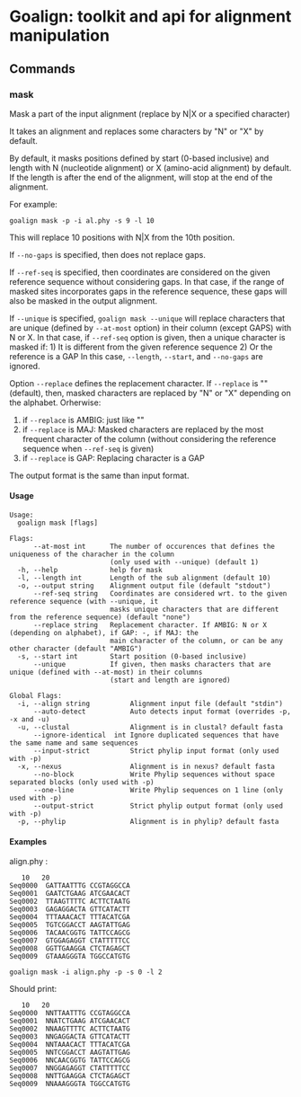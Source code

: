 # Goalign: toolkit and api for alignment manipulation

## Commands

### mask
Mask a part of the input alignment (replace by N|X or a specified character)

It takes an alignment and replaces some characters by "N" or "X" by default.

By default, it masks positions defined by start (0-based inclusive)
and length with N (nucleotide alignment) or X (amino-acid alignment) by default.
If the length is after the end of the alignment, will stop at the 
end of the alignment.

For example:
```
goalign mask -p -i al.phy -s 9 -l 10
```

This will replace 10 positions with N|X from the 10th position.

If `--no-gaps` is specified, then does not replace gaps.

If `--ref-seq` is specified, then coordinates are considered on the given reference sequence
without considering gaps. In that case, if the range of masked sites incorporates gaps in
the reference sequence, these gaps will also be masked in the output alignment.

If `--unique` is specified, `goalign mask --unique` will replace characters that
are unique (defined by `--at-most` option) in their column (except GAPS) with N or X. 
In that case, if `--ref-seq` option is given, then a unique character is masked if:
    1) It is different from the given reference sequence
    2) Or the reference is a GAP
In this case, `--length`, `--start`, and `--no-gaps` are ignored.

Option `--replace` defines the replacement character. If `--replace` is "" (default), then, 
masked characters are replaced by "N" or "X" depending on the alphabet. 
Orherwise:
  1) if `--replace` is AMBIG: just like ""
  2) if `--replace` is MAJ: Masked characters are replaced by the most frequent character of the column 
     (without considering the reference sequence when `--ref-seq` is given)
  3) if `--replace` is GAP: Replacing character is a GAP

The output format is the same than input format.

#### Usage
```
Usage:
  goalign mask [flags]

Flags:
      --at-most int      The number of occurences that defines the uniqueness of the characher in the column 
                         (only used with --unique) (default 1)
  -h, --help             help for mask
  -l, --length int       Length of the sub alignment (default 10)
  -o, --output string    Alignment output file (default "stdout")
      --ref-seq string   Coordinates are considered wrt. to the given reference sequence (with --unique, it 
                         masks unique characters that are different from the reference sequence) (default "none")
      --replace string   Replacement character. If AMBIG: N or X (depending on alphabet), if GAP: -, if MAJ: the 
                         main character of the column, or can be any other character (default "AMBIG")
  -s, --start int        Start position (0-based inclusive)
      --unique           If given, then masks characters that are unique (defined with --at-most) in their columns 
                         (start and length are ignored)

Global Flags:
  -i, --align string          Alignment input file (default "stdin")
      --auto-detect           Auto detects input format (overrides -p, -x and -u)
  -u, --clustal               Alignment is in clustal? default fasta
      --ignore-identical  int Ignore duplicated sequences that have the same name and same sequences
      --input-strict          Strict phylip input format (only used with -p)
  -x, --nexus                 Alignment is in nexus? default fasta
      --no-block              Write Phylip sequences without space separated blocks (only used with -p)
      --one-line              Write Phylip sequences on 1 line (only used with -p)
      --output-strict         Strict phylip output format (only used with -p)
  -p, --phylip                Alignment is in phylip? default fasta
```

#### Examples

align.phy :
```
   10   20
Seq0000  GATTAATTTG CCGTAGGCCA
Seq0001  GAATCTGAAG ATCGAACACT
Seq0002  TTAAGTTTTC ACTTCTAATG
Seq0003  GAGAGGACTA GTTCATACTT
Seq0004  TTTAAACACT TTTACATCGA
Seq0005  TGTCGGACCT AAGTATTGAG
Seq0006  TACAACGGTG TATTCCAGCG
Seq0007  GTGGAGAGGT CTATTTTTCC
Seq0008  GGTTGAAGGA CTCTAGAGCT
Seq0009  GTAAAGGGTA TGGCCATGTG
```

```
goalign mask -i align.phy -p -s 0 -l 2
```

Should print:
```
   10   20
Seq0000  NNTTAATTTG CCGTAGGCCA
Seq0001  NNATCTGAAG ATCGAACACT
Seq0002  NNAAGTTTTC ACTTCTAATG
Seq0003  NNGAGGACTA GTTCATACTT
Seq0004  NNTAAACACT TTTACATCGA
Seq0005  NNTCGGACCT AAGTATTGAG
Seq0006  NNCAACGGTG TATTCCAGCG
Seq0007  NNGGAGAGGT CTATTTTTCC
Seq0008  NNTTGAAGGA CTCTAGAGCT
Seq0009  NNAAAGGGTA TGGCCATGTG
```
